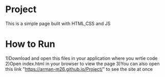 # Project
This is a simple page bulit with HTML,CSS and JS
# How to Run 
1)Download and open this files in your application where you wrtie code 
2)Open index.html in your browser to view the page
3)You can also open this link "https://arman-m26.github.io/Project/" to see the site at once
